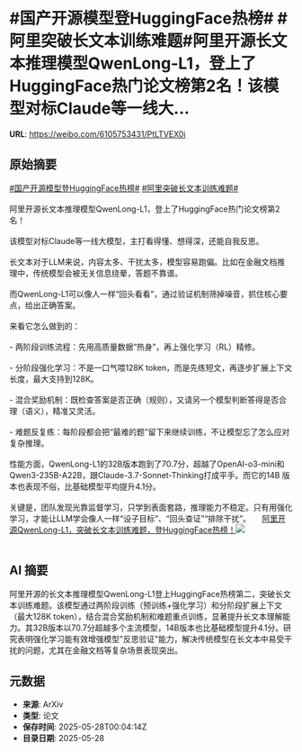 # #国产开源模型登HuggingFace热榜# #阿里突破长文本训练难题#阿里开源长文本推理模型QwenLong-L1，登上了HuggingFace热门论文榜第2名！该模型对标Claude等一线大...

**URL**: https://weibo.com/6105753431/PtLTVEX0i

## 原始摘要

<a href="https://m.weibo.cn/search?containerid=231522type%3D1%26t%3D10%26q%3D%23%E5%9B%BD%E4%BA%A7%E5%BC%80%E6%BA%90%E6%A8%A1%E5%9E%8B%E7%99%BBHuggingFace%E7%83%AD%E6%A6%9C%23&amp;extparam=%23%E5%9B%BD%E4%BA%A7%E5%BC%80%E6%BA%90%E6%A8%A1%E5%9E%8B%E7%99%BBHuggingFace%E7%83%AD%E6%A6%9C%23" data-hide=""><span class="surl-text">#国产开源模型登HuggingFace热榜#</span></a> <a href="https://m.weibo.cn/search?containerid=231522type%3D1%26t%3D10%26q%3D%23%E9%98%BF%E9%87%8C%E7%AA%81%E7%A0%B4%E9%95%BF%E6%96%87%E6%9C%AC%E8%AE%AD%E7%BB%83%E9%9A%BE%E9%A2%98%23&amp;extparam=%23%E9%98%BF%E9%87%8C%E7%AA%81%E7%A0%B4%E9%95%BF%E6%96%87%E6%9C%AC%E8%AE%AD%E7%BB%83%E9%9A%BE%E9%A2%98%23" data-hide=""><span class="surl-text">#阿里突破长文本训练难题#</span></a><br><br>阿里开源长文本推理模型QwenLong-L1，登上了HuggingFace热门论文榜第2名！<br><br>该模型对标Claude等一线大模型，主打看得懂、想得深，还能自我反思。<br><br>长文本对于LLM来说，内容太多、干扰太多，模型容易跑偏。比如在金融文档推理中，传统模型会被无关信息绕晕，答题不靠谱。<br><br>而QwenLong-L1可以像人一样“回头看看”，通过验证机制筛掉噪音，抓住核心要点，给出正确答案。<br><br>来看它怎么做到的：<br><br>- 两阶段训练流程：先用高质量数据“热身”，再上强化学习（RL）精修。<br><br>- 分阶段强化学习：不是一口气喂128K token，而是先练短文，再逐步扩展上下文长度，最大支持到128K。<br><br>- 混合奖励机制：既检查答案是否正确（规则），又请另一个模型判断答得是否合理（语义），精准又灵活。<br><br>- 难题反复练：每阶段都会把“最难的题”留下来继续训练，不让模型忘了怎么应对复杂推理。<br><br>性能方面，QwenLong-L1的32B版本跑到了70.7分，超越了OpenAI-o3-mini和Qwen3-235B-A22B，跟Claude-3.7-Sonnet-Thinking打成平手。而它的14B 版本也表现不俗，比基础模型平均提升4.1分。<br><br>关键是，团队发现光靠监督学习，只学到表面套路，推理能力不稳定。只有用强化学习，才能让LLM学会像人一样“设子目标”、“回头查证”“排除干扰”。 <a href="https://weibo.com/ttarticle/p/show?id=2309405170956481462286" data-hide=""><span class="url-icon"><img style="width: 1rem;height: 1rem" src="https://h5.sinaimg.cn/upload/2015/09/25/3/timeline_card_small_article_default.png" referrerpolicy="no-referrer"></span><span class="surl-text">阿里开源QwenLong-L1，突破长文本训练难题，登HuggingFace热榜！</span></a><img style="" src="https://tvax4.sinaimg.cn/large/006Fd7o3gy1i1u58a7thej30m90cjgnx.jpg" referrerpolicy="no-referrer"><br><br>

## AI 摘要

阿里开源的长文本推理模型QwenLong-L1登上HuggingFace热榜第二，突破长文本训练难题。该模型通过两阶段训练（预训练+强化学习）和分阶段扩展上下文（最大128K token），结合混合奖励机制和难题重点训练，显著提升长文本理解能力。其32B版本以70.7分超越多个主流模型，14B版本也比基础模型提升4.1分。研究表明强化学习能有效增强模型"反思验证"能力，解决传统模型在长文本中易受干扰的问题，尤其在金融文档等复杂场景表现突出。

## 元数据

- **来源**: ArXiv
- **类型**: 论文
- **保存时间**: 2025-05-28T00:04:14Z
- **目录日期**: 2025-05-28

